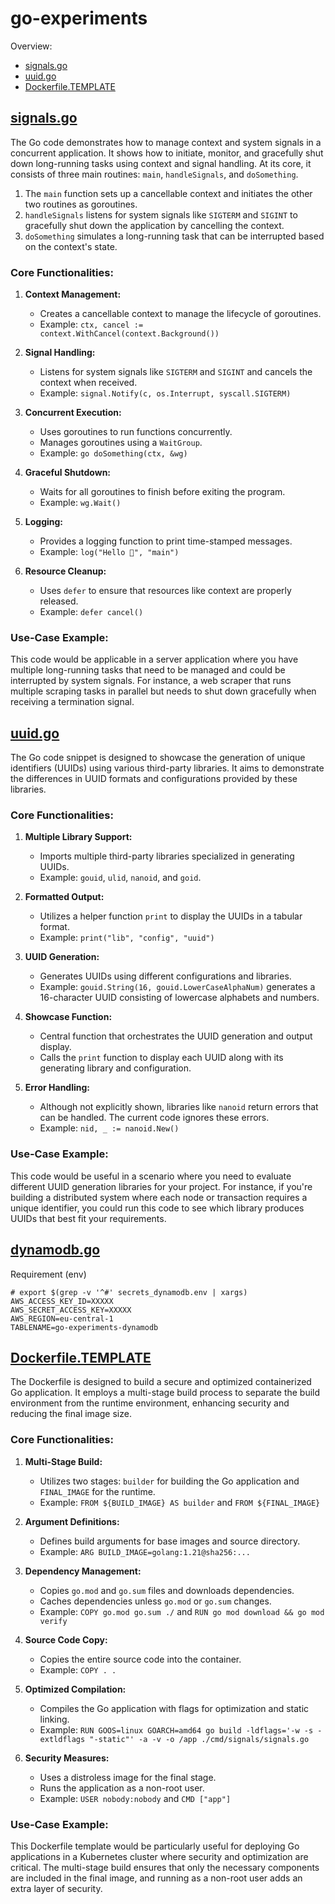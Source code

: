 # go-experiments

Overview:
- [signals.go](#signalsgo)
- [uuid.go](#uuidgo)
- [Dockerfile.TEMPLATE](#dockerfiletemplate)


## [signals.go](cmd/signals/signals.go)


The Go code demonstrates how to manage context and system signals in a concurrent application. It shows how to initiate, monitor, and gracefully shut down long-running tasks using context and signal handling. At its core, it consists of three main routines: `main`, `handleSignals`, and `doSomething`.

1. The `main` function sets up a cancellable context and initiates the other two routines as goroutines.
2. `handleSignals` listens for system signals like `SIGTERM` and `SIGINT` to gracefully shut down the application by cancelling the context.
3. `doSomething` simulates a long-running task that can be interrupted based on the context's state.

### Core Functionalities:

1. **Context Management:**
    
    - Creates a cancellable context to manage the lifecycle of goroutines.
    - Example: `ctx, cancel := context.WithCancel(context.Background())`

2. **Signal Handling:**
    
    - Listens for system signals like `SIGTERM` and `SIGINT` and cancels the context when received.
    - Example: `signal.Notify(c, os.Interrupt, syscall.SIGTERM)`

3. **Concurrent Execution:**
    
    - Uses goroutines to run functions concurrently.
    - Manages goroutines using a `WaitGroup`.
    - Example: `go doSomething(ctx, &wg)`

4. **Graceful Shutdown:**
    
    - Waits for all goroutines to finish before exiting the program.
    - Example: `wg.Wait()`

5. **Logging:**
    
    - Provides a logging function to print time-stamped messages.
    - Example: `log("Hello 👋", "main")`

6. **Resource Cleanup:**
    
    - Uses `defer` to ensure that resources like context are properly released.
    - Example: `defer cancel()`

### Use-Case Example:

This code would be applicable in a server application where you have multiple long-running tasks that need to be managed and could be interrupted by system signals. For instance, a web scraper that runs multiple scraping tasks in parallel but needs to shut down gracefully when receiving a termination signal.

## [uuid.go](cmd/uuid/uuid.go)

The Go code snippet is designed to showcase the generation of unique identifiers (UUIDs) using various third-party libraries. It aims to demonstrate the differences in UUID formats and configurations provided by these libraries.

### Core Functionalities:

1. **Multiple Library Support:**
    
    - Imports multiple third-party libraries specialized in generating UUIDs.
    - Example: `gouid`, `ulid`, `nanoid`, and `goid`.

2. **Formatted Output:**
    
    - Utilizes a helper function `print` to display the UUIDs in a tabular format.
    - Example: `print("lib", "config", "uuid")`

3. **UUID Generation:**
    
    - Generates UUIDs using different configurations and libraries.
    - Example: `gouid.String(16, gouid.LowerCaseAlphaNum)` generates a 16-character UUID consisting of lowercase alphabets and numbers.

4. **Showcase Function:**
    
    - Central function that orchestrates the UUID generation and output display.
    - Calls the `print` function to display each UUID along with its generating library and configuration.

5. **Error Handling:**
    
    - Although not explicitly shown, libraries like `nanoid` return errors that can be handled. The current code ignores these errors.
    - Example: `nid, _ := nanoid.New()`

### Use-Case Example:

This code would be useful in a scenario where you need to evaluate different UUID generation libraries for your project. For instance, if you're building a distributed system where each node or transaction requires a unique identifier, you could run this code to see which library produces UUIDs that best fit your requirements.



## [dynamodb.go](cmd/dynamodb/dynamodb.go)

Requirement (env)

```
# export $(grep -v '^#' secrets_dynamodb.env | xargs)
AWS_ACCESS_KEY_ID=XXXXX
AWS_SECRET_ACCESS_KEY=XXXXX
AWS_REGION=eu-central-1
TABLENAME=go-experiments-dynamodb
```

## [Dockerfile.TEMPLATE](Dockerfile.TEMPLATE)


The Dockerfile is designed to build a secure and optimized containerized Go application. It employs a multi-stage build process to separate the build environment from the runtime environment, enhancing security and reducing the final image size.

### Core Functionalities:

1. **Multi-Stage Build:**
    
    - Utilizes two stages: `builder` for building the Go application and `FINAL_IMAGE` for the runtime.
    - Example: `FROM ${BUILD_IMAGE} AS builder` and `FROM ${FINAL_IMAGE}`

2. **Argument Definitions:**
    
    - Defines build arguments for base images and source directory.
    - Example: `ARG BUILD_IMAGE=golang:1.21@sha256:...`

3. **Dependency Management:**
    
    - Copies `go.mod` and `go.sum` files and downloads dependencies.
    - Caches dependencies unless `go.mod` or `go.sum` changes.
    - Example: `COPY go.mod go.sum ./` and `RUN go mod download && go mod verify`

4. **Source Code Copy:**
    
    - Copies the entire source code into the container.
    - Example: `COPY . .`

5. **Optimized Compilation:**
    
    - Compiles the Go application with flags for optimization and static linking.
    - Example: `RUN GOOS=linux GOARCH=amd64 go build -ldflags='-w -s -extldflags "-static"' -a -v -o /app ./cmd/signals/signals.go`

6. **Security Measures:**
    
    - Uses a distroless image for the final stage.
    - Runs the application as a non-root user.
    - Example: `USER nobody:nobody` and `CMD ["app"]`

### Use-Case Example:

This Dockerfile template would be particularly useful for deploying Go applications in a Kubernetes cluster where security and optimization are critical. The multi-stage build ensures that only the necessary components are included in the final image, and running as a non-root user adds an extra layer of security.
